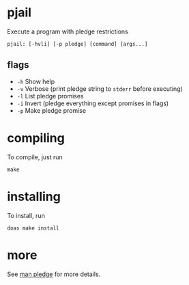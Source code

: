 # pjail
Execute a program with pledge restrictions 

```
pjail: [-hvli] [-p pledge] [command] [args...]
```

## flags

- `-h` Show help
- `-v` Verbose (print pledge string to `stderr` before executing)
- `-l` List pledge promises
- `-i` Invert (pledge everything except promises in flags)
- `-p` Make pledge promise

# compiling
To compile, just run

```shell
make
```

# installing

To install, run

```shell
doas make install
```

# more
See [man pledge](https://man.openbsd.org/pledge.2) for more details.
